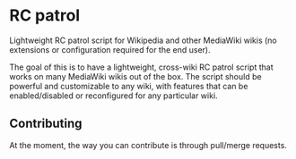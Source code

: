 # RC patrol
Lightweight RC patrol script for Wikipedia and other MediaWiki wikis (no extensions or configuration required for the end user).

The goal of this is to have a lightweight, cross-wiki RC patrol script that works on many MediaWiki wikis out of the box.  The script should be powerful and customizable to any wiki, with features that can be enabled/disabled or reconfigured for any particular wiki.

## Contributing
At the moment, the way you can contribute is through pull/merge requests.
